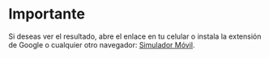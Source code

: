 # Importante

Si deseas ver el resultado, abre el enlace en tu celular o instala la extensión de Google o cualquier otro navegador: [Simulador Móvil](https://chromewebstore.google.com/detail/simulador-móvil-herramien/ckejmhbmlajgoklhgbapkiccekfoccmk?hl=es).
